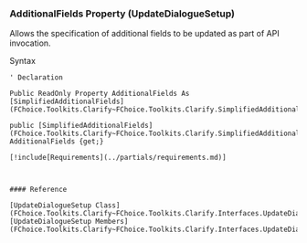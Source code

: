 ﻿### AdditionalFields Property (UpdateDialogueSetup)

Allows the specification of additional fields to be updated as part of API invocation.

Syntax

```vbnet
' Declaration

Public ReadOnly Property AdditionalFields As [SimplifiedAdditionalFields](FChoice.Toolkits.Clarify~FChoice.Toolkits.Clarify.SimplifiedAdditionalFields.md)

public [SimplifiedAdditionalFields](FChoice.Toolkits.Clarify~FChoice.Toolkits.Clarify.SimplifiedAdditionalFields.md) AdditionalFields {get;}

[!include[Requirements](../partials/requirements.md)]



#### Reference

[UpdateDialogueSetup Class](FChoice.Toolkits.Clarify~FChoice.Toolkits.Clarify.Interfaces.UpdateDialogueSetup.md)  
[UpdateDialogueSetup Members](FChoice.Toolkits.Clarify~FChoice.Toolkits.Clarify.Interfaces.UpdateDialogueSetup_members.md)